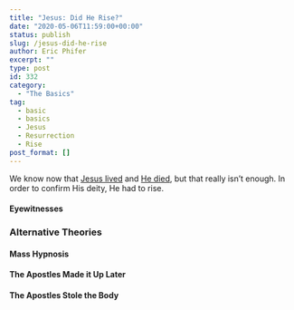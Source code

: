 ```yaml
---
title: "Jesus: Did He Rise?"
date: "2020-05-06T11:59:00+00:00"
status: publish
slug: /jesus-did-he-rise
author: Eric Phifer
excerpt: ""
type: post
id: 332
category:
  - "The Basics"
tag:
  - basic
  - basics
  - Jesus
  - Resurrection
  - Rise
post_format: []
---
```


We know now that [Jesus lived](https://understandingoffaith.com/jesus-did-he-live/) and [He died](https://understandingoffaith.com/jesus-did-he-die/), but that really isn’t enough. In order to confirm His deity, He had to rise.

#### Eyewitnesses

### Alternative Theories

#### Mass Hypnosis

#### The Apostles Made it Up Later

#### The Apostles Stole the Body
